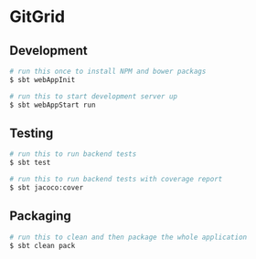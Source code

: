 # GitGrid

## Development

~~~ bash
# run this once to install NPM and bower packags
$ sbt webAppInit

# run this to start development server up
$ sbt webAppStart run
~~~

## Testing

~~~ bash
# run this to run backend tests
$ sbt test

# run this to run backend tests with coverage report
$ sbt jacoco:cover
~~~

## Packaging

~~~ bash
# run this to clean and then package the whole application
$ sbt clean pack
~~~
